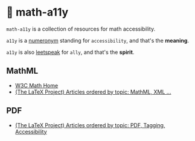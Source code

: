 # 🤝 math-a11y

`math-a11y` is a collection of resources for math accessibility.

`a11y` is a [numeronym][numeronym-url] standing for `accessibility`, and that's the **meaning**.

`a11y` is also [leetspeak][leet-url] for `ally`, and that's the **spirit**.

[numeronym-url]: https://en.wikipedia.org/wiki/Numeronym
[leet-url]: https://en.wikipedia.org/wiki/Leet

## MathML

* [W3C Math Home](https://www.w3.org/Math/)
* [(The LaTeX Project) Articles ordered by topic: MathML, XML ...](https://www.latex-project.org/publications/indexbytopic/mathml/)

## PDF

* [(The LaTeX Project) Articles ordered by topic: PDF, Tagging, Accessibility](https://www.latex-project.org/publications/indexbytopic/pdf/)
